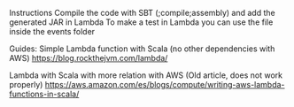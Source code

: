 
Instructions
Compile the code with SBT (;compile;assembly) and add the generated JAR in Lambda
To make a test in Lambda you can use the file inside the events folder

Guides:
Simple Lambda function with Scala (no other dependencies with AWS)
https://blog.rockthejvm.com/lambda/

Lambda with Scala with more relation with AWS (Old article, does not work properly)
https://aws.amazon.com/es/blogs/compute/writing-aws-lambda-functions-in-scala/
